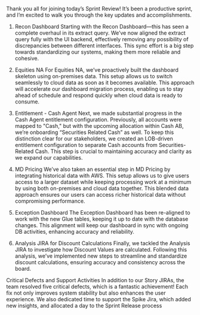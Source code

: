 Thank you all for joining today’s Sprint Review! It’s been a productive sprint, and I’m excited to walk you through the key updates and accomplishments.

1. Recon Dashboard
Starting with the Recon Dashboard—this has seen a complete overhaul in its extract query. We’ve now aligned the extract query fully with the UI backend, effectively removing any possibility of discrepancies between different interfaces. This sync effort is a big step towards standardizing our systems, making them more reliable and cohesive.

2. Equities NA
For Equities NA, we’ve proactively built the dashboard skeleton using on-premises data. This setup allows us to switch seamlessly to cloud data as soon as it becomes available. This approach will accelerate our dashboard migration process, enabling us to stay ahead of schedule and respond quickly when cloud data is ready to consume.

3. Entitlement - Cash Agent
Next, we made substantial progress in the Cash Agent entitlement configuration. Previously, all accounts were mapped to "Cash," but with the upcoming allocation within Cash AB, we’re onboarding “Securities Related Cash” as well. To keep this distinction clear for our stakeholders, we created an LOB-driven entitlement configuration to separate Cash accounts from Securities-Related Cash. This step is crucial to maintaining accuracy and clarity as we expand our capabilities.

4. MD Pricing
We’ve also taken an essential step in MD Pricing by integrating historical data with AWS. This setup allows us to give users access to a larger dataset while keeping processing work at a minimum by using both on-premises and cloud data together. This blended data approach ensures our users can access richer historical data without compromising performance.

5. Exception Dashboard
The Exception Dashboard has been re-aligned to work with the new Glue tables, keeping it up to date with the database changes. This alignment will keep our dashboard in sync with ongoing DB activities, enhancing accuracy and reliability.

6. Analysis JIRA for Discount Calculations
Finally, we tackled the Analysis JIRA to investigate how Discount Values are calculated. Following this analysis, we’ve implemented new steps to streamline and standardize discount calculations, ensuring accuracy and consistency across the board.

Critical Defects and Support Activities
In addition to our Story JIRAs, the team resolved five critical defects, which is a fantastic achievement! Each fix not only improves system stability but also enhances the user experience. We also dedicated time to support the Spike Jira, which added new insights, and allocated a day to the Sprint Release process
